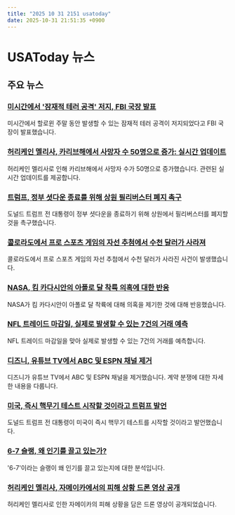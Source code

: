 ```yaml
---
title: "2025 10 31 2151 usatoday"
date: 2025-10-31 21:51:35 +0900
---
```


# USAToday 뉴스
## 주요 뉴스
### [미시간에서 '잠재적 테러 공격' 저지, FBI 국장 발표](https://www.usatoday.com/story/news/nation/2025/10/31/possible-michigan-terrorist-attack-thwarted-patel/87005828007/)
미시간에서 할로윈 주말 동안 발생할 수 있는 잠재적 테러 공격이 저지되었다고 FBI 국장이 발표했습니다.
### [허리케인 멜리사, 카리브해에서 사망자 수 50명으로 증가: 실시간 업데이트](https://www.usatoday.com/story/news/nation/2025/10/31/hurricane-melissa-caribbean-live-updates/86995237007/)
허리케인 멜리사로 인해 카리브해에서 사망자 수가 50명으로 증가했습니다. 관련된 실시간 업데이트를 제공합니다.
### [트럼프, 정부 셧다운 종료를 위해 상원 필리버스터 폐지 촉구](https://www.usatoday.com/story/news/politics/2025/10/31/donald-trump-filibuster-rule-senate-government-shutdown/87000828007/)
도널드 트럼프 전 대통령이 정부 셧다운을 종료하기 위해 상원에서 필리버스터를 폐지할 것을 촉구했습니다.
### [콜로라도에서 프로 스포츠 게임의 자선 추첨에서 수천 달러가 사라져](https://www.usatoday.com/story/news/investigations/2025/10/31/colorado-avalanche-nuggets-charity-raffle-money-missing/86503880007/)
콜로라도에서 프로 스포츠 게임의 자선 추첨에서 수천 달러가 사라진 사건이 발생했습니다.
### [NASA, 킴 카다시안의 아폴로 달 착륙 의혹에 대한 반응](https://www.usatoday.com/story/entertainment/celebrities/2025/10/31/kim-kardashian-moon-landing-nasa/87004664007/)
NASA가 킴 카다시안이 아폴로 달 착륙에 대해 의혹을 제기한 것에 대해 반응했습니다.
### [NFL 트레이드 마감일, 실제로 발생할 수 있는 7건의 거래 예측](https://www.usatoday.com/story/sports/nfl/2025/10/31/nfl-trade-deadline-predictions-deals-could-happen/86989148007/)
NFL 트레이드 마감일을 맞아 실제로 발생할 수 있는 7건의 거래를 예측합니다.
### [디즈니, 유튜브 TV에서 ABC 및 ESPN 채널 제거](https://www.usatoday.com/story/tech/2025/10/31/disney-youtube-tv-dispute-abc-espn-channels-pulled/87004871007/)
디즈니가 유튜브 TV에서 ABC 및 ESPN 채널을 제거했습니다. 계약 분쟁에 대한 자세한 내용을 다룹니다.
### [미국, 즉시 핵무기 테스트 시작할 것이라고 트럼프 발언](https://www.usatoday.com/story/news/politics/2025/10/29/donald-trump-nuclear-weapons-testing-united-states/86975833007/)
도널드 트럼프 전 대통령이 미국이 즉시 핵무기 테스트를 시작할 것이라고 발언했습니다.
### [6-7 슬랭, 왜 인기를 끌고 있는가?](https://www.usatoday.com/story/news/nation/2025/10/30/6-7-slang-popular-meaning/86981428007/)
'6-7'이라는 슬랭이 왜 인기를 끌고 있는지에 대한 분석입니다.
### [허리케인 멜리사, 자메이카에서의 피해 상황 드론 영상 공개](https://www.usatoday.com/story/news/nation/2025/10/29/hurricane-melissa-aftermath-damage-jamaica-drone-video/86968519007/)
허리케인 멜리사로 인한 자메이카의 피해 상황을 담은 드론 영상이 공개되었습니다.